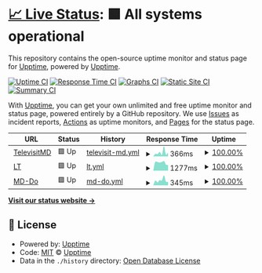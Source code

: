 # [📈 Live Status](https://upptime.github.io/upptime): <!--live status--> **🟩 All systems operational**

This repository contains the open-source uptime monitor and status page for [Upptime](https://upptime.js.org), powered by [Upptime](https://github.com/upptime/upptime).

[![Uptime CI](https://github.com/klentelevisit/siteUptime/workflows/Uptime%20CI/badge.svg)](https://github.com/klentelevisit/siteUptime/actions?query=workflow%3A%22Uptime+CI%22)
[![Response Time CI](https://github.com/klentelevisit/siteUptime/workflows/Response%20Time%20CI/badge.svg)](https://github.com/klentelevisit/siteUptime/actions?query=workflow%3A%22Response+Time+CI%22)
[![Graphs CI](https://github.com/klentelevisit/siteUptime/workflows/Graphs%20CI/badge.svg)](https://github.com/klentelevisit/siteUptime/actions?query=workflow%3A%22Graphs+CI%22)
[![Static Site CI](https://github.com/klentelevisit/siteUptime/workflows/Static%20Site%20CI/badge.svg)](https://github.com/klentelevisit/siteUptime/actions?query=workflow%3A%22Static+Site+CI%22)
[![Summary CI](https://github.com/klentelevisit/siteUptime/workflows/Summary%20CI/badge.svg)](https://github.com/klentelevisit/siteUptime/actions?query=workflow%3A%22Summary+CI%22)

With [Upptime](https://upptime.js.org), you can get your own unlimited and free uptime monitor and status page, powered entirely by a GitHub repository. We use [Issues](https://github.com/upptime/upptime/issues) as incident reports, [Actions](https://github.com/klentelevisit/siteUptime/actions) as uptime monitors, and [Pages](https://upptime.github.io/upptime) for the status page.

<!--start: status pages-->
<!-- This summary is generated by Upptime (https://github.com/upptime/upptime) -->
<!-- Do not edit this manually, your changes will be overwritten -->
<!-- prettier-ignore -->
| URL | Status | History | Response Time | Uptime |
| --- | ------ | ------- | ------------- | ------ |
| <img alt="" src="https://icons.duckduckgo.com/ip3/televisitmd.com.ico" height="13"> [TelevisitMD](http://televisitmd.com/wellness) | 🟩 Up | [televisit-md.yml](https://github.com/klentelevisit/siteUptime/commits/HEAD/history/televisit-md.yml) | <details><summary><img alt="Response time graph" src="./graphs/televisit-md/response-time-week.png" height="20"> 366ms</summary><br><a href="https://klentelevisit.github.io/siteUptime/history/televisit-md"><img alt="Response time 738" src="https://img.shields.io/endpoint?url=https%3A%2F%2Fraw.githubusercontent.com%2Fklentelevisit%2FsiteUptime%2FHEAD%2Fapi%2Ftelevisit-md%2Fresponse-time.json"></a><br><a href="https://klentelevisit.github.io/siteUptime/history/televisit-md"><img alt="24-hour response time 362" src="https://img.shields.io/endpoint?url=https%3A%2F%2Fraw.githubusercontent.com%2Fklentelevisit%2FsiteUptime%2FHEAD%2Fapi%2Ftelevisit-md%2Fresponse-time-day.json"></a><br><a href="https://klentelevisit.github.io/siteUptime/history/televisit-md"><img alt="7-day response time 366" src="https://img.shields.io/endpoint?url=https%3A%2F%2Fraw.githubusercontent.com%2Fklentelevisit%2FsiteUptime%2FHEAD%2Fapi%2Ftelevisit-md%2Fresponse-time-week.json"></a><br><a href="https://klentelevisit.github.io/siteUptime/history/televisit-md"><img alt="30-day response time 423" src="https://img.shields.io/endpoint?url=https%3A%2F%2Fraw.githubusercontent.com%2Fklentelevisit%2FsiteUptime%2FHEAD%2Fapi%2Ftelevisit-md%2Fresponse-time-month.json"></a><br><a href="https://klentelevisit.github.io/siteUptime/history/televisit-md"><img alt="1-year response time 738" src="https://img.shields.io/endpoint?url=https%3A%2F%2Fraw.githubusercontent.com%2Fklentelevisit%2FsiteUptime%2FHEAD%2Fapi%2Ftelevisit-md%2Fresponse-time-year.json"></a></details> | <details><summary><a href="https://klentelevisit.github.io/siteUptime/history/televisit-md">100.00%</a></summary><a href="https://klentelevisit.github.io/siteUptime/history/televisit-md"><img alt="All-time uptime 99.88%" src="https://img.shields.io/endpoint?url=https%3A%2F%2Fraw.githubusercontent.com%2Fklentelevisit%2FsiteUptime%2FHEAD%2Fapi%2Ftelevisit-md%2Fuptime.json"></a><br><a href="https://klentelevisit.github.io/siteUptime/history/televisit-md"><img alt="24-hour uptime 100.00%" src="https://img.shields.io/endpoint?url=https%3A%2F%2Fraw.githubusercontent.com%2Fklentelevisit%2FsiteUptime%2FHEAD%2Fapi%2Ftelevisit-md%2Fuptime-day.json"></a><br><a href="https://klentelevisit.github.io/siteUptime/history/televisit-md"><img alt="7-day uptime 100.00%" src="https://img.shields.io/endpoint?url=https%3A%2F%2Fraw.githubusercontent.com%2Fklentelevisit%2FsiteUptime%2FHEAD%2Fapi%2Ftelevisit-md%2Fuptime-week.json"></a><br><a href="https://klentelevisit.github.io/siteUptime/history/televisit-md"><img alt="30-day uptime 99.88%" src="https://img.shields.io/endpoint?url=https%3A%2F%2Fraw.githubusercontent.com%2Fklentelevisit%2FsiteUptime%2FHEAD%2Fapi%2Ftelevisit-md%2Fuptime-month.json"></a><br><a href="https://klentelevisit.github.io/siteUptime/history/televisit-md"><img alt="1-year uptime 99.88%" src="https://img.shields.io/endpoint?url=https%3A%2F%2Fraw.githubusercontent.com%2Fklentelevisit%2FsiteUptime%2FHEAD%2Fapi%2Ftelevisit-md%2Fuptime-year.json"></a></details>
| <img alt="" src="https://icons.duckduckgo.com/ip3/tvmdlt.com.ico" height="13"> [LT](https://tvmdlt.com/) | 🟩 Up | [lt.yml](https://github.com/klentelevisit/siteUptime/commits/HEAD/history/lt.yml) | <details><summary><img alt="Response time graph" src="./graphs/lt/response-time-week.png" height="20"> 1277ms</summary><br><a href="https://klentelevisit.github.io/siteUptime/history/lt"><img alt="Response time 1536" src="https://img.shields.io/endpoint?url=https%3A%2F%2Fraw.githubusercontent.com%2Fklentelevisit%2FsiteUptime%2FHEAD%2Fapi%2Flt%2Fresponse-time.json"></a><br><a href="https://klentelevisit.github.io/siteUptime/history/lt"><img alt="24-hour response time 899" src="https://img.shields.io/endpoint?url=https%3A%2F%2Fraw.githubusercontent.com%2Fklentelevisit%2FsiteUptime%2FHEAD%2Fapi%2Flt%2Fresponse-time-day.json"></a><br><a href="https://klentelevisit.github.io/siteUptime/history/lt"><img alt="7-day response time 1277" src="https://img.shields.io/endpoint?url=https%3A%2F%2Fraw.githubusercontent.com%2Fklentelevisit%2FsiteUptime%2FHEAD%2Fapi%2Flt%2Fresponse-time-week.json"></a><br><a href="https://klentelevisit.github.io/siteUptime/history/lt"><img alt="30-day response time 1438" src="https://img.shields.io/endpoint?url=https%3A%2F%2Fraw.githubusercontent.com%2Fklentelevisit%2FsiteUptime%2FHEAD%2Fapi%2Flt%2Fresponse-time-month.json"></a><br><a href="https://klentelevisit.github.io/siteUptime/history/lt"><img alt="1-year response time 1536" src="https://img.shields.io/endpoint?url=https%3A%2F%2Fraw.githubusercontent.com%2Fklentelevisit%2FsiteUptime%2FHEAD%2Fapi%2Flt%2Fresponse-time-year.json"></a></details> | <details><summary><a href="https://klentelevisit.github.io/siteUptime/history/lt">100.00%</a></summary><a href="https://klentelevisit.github.io/siteUptime/history/lt"><img alt="All-time uptime 99.95%" src="https://img.shields.io/endpoint?url=https%3A%2F%2Fraw.githubusercontent.com%2Fklentelevisit%2FsiteUptime%2FHEAD%2Fapi%2Flt%2Fuptime.json"></a><br><a href="https://klentelevisit.github.io/siteUptime/history/lt"><img alt="24-hour uptime 100.00%" src="https://img.shields.io/endpoint?url=https%3A%2F%2Fraw.githubusercontent.com%2Fklentelevisit%2FsiteUptime%2FHEAD%2Fapi%2Flt%2Fuptime-day.json"></a><br><a href="https://klentelevisit.github.io/siteUptime/history/lt"><img alt="7-day uptime 100.00%" src="https://img.shields.io/endpoint?url=https%3A%2F%2Fraw.githubusercontent.com%2Fklentelevisit%2FsiteUptime%2FHEAD%2Fapi%2Flt%2Fuptime-week.json"></a><br><a href="https://klentelevisit.github.io/siteUptime/history/lt"><img alt="30-day uptime 100.00%" src="https://img.shields.io/endpoint?url=https%3A%2F%2Fraw.githubusercontent.com%2Fklentelevisit%2FsiteUptime%2FHEAD%2Fapi%2Flt%2Fuptime-month.json"></a><br><a href="https://klentelevisit.github.io/siteUptime/history/lt"><img alt="1-year uptime 99.95%" src="https://img.shields.io/endpoint?url=https%3A%2F%2Fraw.githubusercontent.com%2Fklentelevisit%2FsiteUptime%2FHEAD%2Fapi%2Flt%2Fuptime-year.json"></a></details>
| <img alt="" src="https://icons.duckduckgo.com/ip3/md-do.doctor.ico" height="13"> [MD-Do](http://md-do.doctor/) | 🟩 Up | [md-do.yml](https://github.com/klentelevisit/siteUptime/commits/HEAD/history/md-do.yml) | <details><summary><img alt="Response time graph" src="./graphs/md-do/response-time-week.png" height="20"> 345ms</summary><br><a href="https://klentelevisit.github.io/siteUptime/history/md-do"><img alt="Response time 459" src="https://img.shields.io/endpoint?url=https%3A%2F%2Fraw.githubusercontent.com%2Fklentelevisit%2FsiteUptime%2FHEAD%2Fapi%2Fmd-do%2Fresponse-time.json"></a><br><a href="https://klentelevisit.github.io/siteUptime/history/md-do"><img alt="24-hour response time 241" src="https://img.shields.io/endpoint?url=https%3A%2F%2Fraw.githubusercontent.com%2Fklentelevisit%2FsiteUptime%2FHEAD%2Fapi%2Fmd-do%2Fresponse-time-day.json"></a><br><a href="https://klentelevisit.github.io/siteUptime/history/md-do"><img alt="7-day response time 345" src="https://img.shields.io/endpoint?url=https%3A%2F%2Fraw.githubusercontent.com%2Fklentelevisit%2FsiteUptime%2FHEAD%2Fapi%2Fmd-do%2Fresponse-time-week.json"></a><br><a href="https://klentelevisit.github.io/siteUptime/history/md-do"><img alt="30-day response time 448" src="https://img.shields.io/endpoint?url=https%3A%2F%2Fraw.githubusercontent.com%2Fklentelevisit%2FsiteUptime%2FHEAD%2Fapi%2Fmd-do%2Fresponse-time-month.json"></a><br><a href="https://klentelevisit.github.io/siteUptime/history/md-do"><img alt="1-year response time 459" src="https://img.shields.io/endpoint?url=https%3A%2F%2Fraw.githubusercontent.com%2Fklentelevisit%2FsiteUptime%2FHEAD%2Fapi%2Fmd-do%2Fresponse-time-year.json"></a></details> | <details><summary><a href="https://klentelevisit.github.io/siteUptime/history/md-do">100.00%</a></summary><a href="https://klentelevisit.github.io/siteUptime/history/md-do"><img alt="All-time uptime 99.96%" src="https://img.shields.io/endpoint?url=https%3A%2F%2Fraw.githubusercontent.com%2Fklentelevisit%2FsiteUptime%2FHEAD%2Fapi%2Fmd-do%2Fuptime.json"></a><br><a href="https://klentelevisit.github.io/siteUptime/history/md-do"><img alt="24-hour uptime 100.00%" src="https://img.shields.io/endpoint?url=https%3A%2F%2Fraw.githubusercontent.com%2Fklentelevisit%2FsiteUptime%2FHEAD%2Fapi%2Fmd-do%2Fuptime-day.json"></a><br><a href="https://klentelevisit.github.io/siteUptime/history/md-do"><img alt="7-day uptime 100.00%" src="https://img.shields.io/endpoint?url=https%3A%2F%2Fraw.githubusercontent.com%2Fklentelevisit%2FsiteUptime%2FHEAD%2Fapi%2Fmd-do%2Fuptime-week.json"></a><br><a href="https://klentelevisit.github.io/siteUptime/history/md-do"><img alt="30-day uptime 100.00%" src="https://img.shields.io/endpoint?url=https%3A%2F%2Fraw.githubusercontent.com%2Fklentelevisit%2FsiteUptime%2FHEAD%2Fapi%2Fmd-do%2Fuptime-month.json"></a><br><a href="https://klentelevisit.github.io/siteUptime/history/md-do"><img alt="1-year uptime 99.96%" src="https://img.shields.io/endpoint?url=https%3A%2F%2Fraw.githubusercontent.com%2Fklentelevisit%2FsiteUptime%2FHEAD%2Fapi%2Fmd-do%2Fuptime-year.json"></a></details>

<!--end: status pages-->

[**Visit our status website →**](https://upptime.github.io/upptime)

## 📄 License

- Powered by: [Upptime](https://github.com/upptime/upptime)
- Code: [MIT](./LICENSE) © [Upptime](https://upptime.js.org)
- Data in the `./history` directory: [Open Database License](https://opendatacommons.org/licenses/odbl/1-0/)

